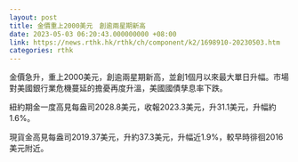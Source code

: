 ```yaml
---
layout: post
title: 金價重上2000美元　創逾兩星期新高
date: 2023-05-03 06:20:43.000000000 +08:00
link: https://news.rthk.hk/rthk/ch/component/k2/1698910-20230503.htm
categories: rthk
---
```


金價急升，重上2000美元，創逾兩星期新高，並創1個月以來最大單日升幅。市場對美國銀行業危機蔓延的擔憂再度升溫，美國國債孳息率下跌。

紐約期金一度高見每盎司2028.8美元，收報2023.3美元，升31.1美元，升幅約1.6%。

現貨金高見每盎司2019.37美元，升約37.3美元，升幅近1.9%，較早時徘徊2016美元附近。
